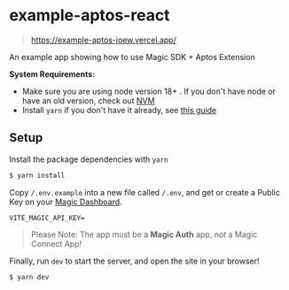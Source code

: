 # example-aptos-react

> https://example-aptos-joew.vercel.app/

An example app showing how to use Magic SDK + Aptos Extension

**System Requirements:**

- Make sure you are using node version 18+ . If you don't have node or have an old version, check out [NVM](https://github.com/nvm-sh/nvm)
- Install `yarn` if you don't have it already, see [this guide](https://classic.yarnpkg.com/lang/en/docs/install)

## Setup

Install the package dependencies with `yarn`

```bash
$ yarn install
```

Copy `/.env.example` into a new file called `/.env`, and get or create a Public Key on your [Magic Dashboard](https://dashboard.magic.link/).

```env
VITE_MAGIC_API_KEY=
```

> Please Note: The app must be a **Magic Auth** app, _not_ a Magic Connect App!

Finally, run `dev` to start the server, and open the site in your browser!

```bash
$ yarn dev
```

